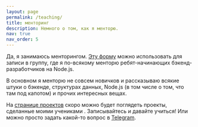 ```yaml
---
layout: page
permalink: /teaching/
title: менторинг
description: Немного о том, как я менторю.
nav: true
nav_order: 5
---
```

Да, я занимаюсь менторингом. [Эту форму](https://docs.google.com/forms/d/e/1FAIpQLSdvS3xFFiPOJuU3GEfQ1gQibpYLarMXca1vaKQA9AnLE-LTVg/viewform) можно использовать для записи в группу, где я по-всякому менторю ребят-начинающих бэкенд-разработчиков на Node.js.

В основном я менторю не совсем новичков и рассказываю всякие штуки о бэкенде, структурах данных, Node.js (в том числе о том, что там под капотом) и прочих интересных вещах.

На [странице проектов](https://sptm.dev/projects/) скоро можно будет поглядеть проекты, сделанные моими учениками . Записывайтесь и давайте учиться! Или можно просто задать какой-то вопрос в [Telegram](https://t.me/sptmru).

